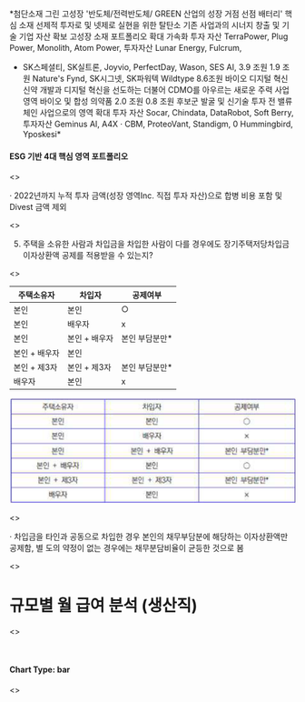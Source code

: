 ![]()

*첨단소재 그린
고성장 '반도체/전력반도체/ GREEN 산업의 성장 거점 선점
배터리' 핵심 소재 선제적 투자로 및 넷제로 실현을 위한 탈탄소
기존 사업과의 시너지 창출 및 기술 기업 자산 확보
고성장 소재 포트폴리오 확대
가속화 투자 자산
TerraPower, Plug Power,
Monolith, Atom Power,
투자자산
Lunar Energy, Fulcrum,
* SK스페셜티, SK실트론,
Joyvio, PerfectDay,
Wason, SES AI, 3.9 조원 1.9 조원 Nature's Fynd,
SK시그넷, SK파워텍
Wildtype
8.6조원
바이오 디지털
혁신 신약 개발과 디지털 혁신을 선도하는
더불어 CDMO를 아우르는 새로운 주력 사업 영역
바이오 및 합성 의약품 2.0 조원 0.8 조원 후보군 발굴 및 신기술 투자
전 밸류체인 사업으로의
영역 확대 투자 자산
Socar, Chindata,
DataRobot, Soft Berry,
투자자산
Geminus AI, A4X
· CBM, ProteoVant, Standigm, 0
Hummingbird, Yposkesi*

#### ESG 기반 4대 핵심 영역 포트폴리오

<<BLOCKEND>>

· 2022년까지 누적 투자 금액(성장 영역Inc. 직접 투자 자산)으로 합병 비용 포함 및 Divest 금액 제외

<<BLOCKEND>>

5. 주택을 소유한 사람과 차입금을 차입한 사람이 다를 경우에도 장기주택저당차입금
이자상환액 공제를 적용받을 수 있는지?

<<BLOCKEND>>

| 주택소유자 | 차입자 | 공제여부 |
| --- | --- | --- |
| 본인 | 본인 | ○ |
| 본인 | 배우자 | x |
| 본인 | 본인 + 배우자 | 본인 부담분만* |
| 본인 + 배우자 | 본인 |  |
| 본인 + 제3자 | 본인 + 제3자 | 본인 부담분만* |
| 배우자 | 본인 | x |

![id_5](Items/5_page_1_table_1.png)

<<BLOCKEND>>

· 차입금을 타인과 공동으로 차입한 경우 본인의 채무부담분에 해당하는 이자상환액만 공제함, 별
도의 약정이 없는 경우에는 채무분담비율이 균등한 것으로 봄

<<BLOCKEND>>

# 규모별 월 급여 분석 (생산직)

<<BLOCKEND>>

![]()

#### Chart Type: bar

<<BLOCKEND>>